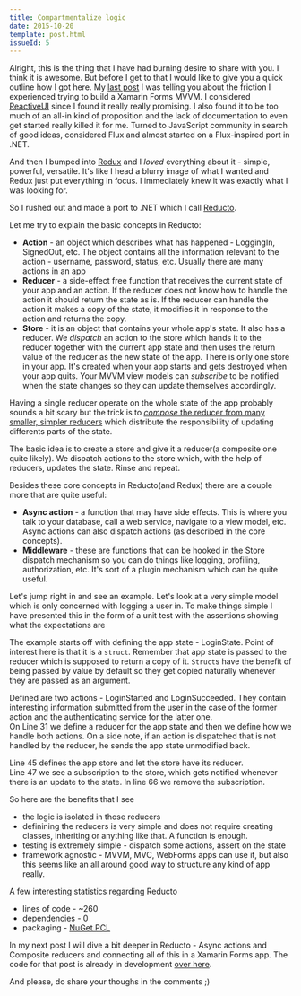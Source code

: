```yaml
---
title: Compartmentalize logic
date: 2015-10-20
template: post.html
issueId: 5
---
```


Alright, this is the thing that I have had burning desire to share with you. I think it is awesome. But before I get to that I would like to give you a quick outline how I got here.
My [last post](/common-problems-with-mvvm-apps-take-two/) I was telling you about the friction I experienced trying to build a Xamarin Forms MVVM. I considered [ReactiveUI](http://reactiveui.net) since I found it really really promising. I also found it to be too much of an all-in kind of proposition and the lack of documentation to even get started really killed it for me. Turned to JavaScript community in search of good ideas, considered Flux and almost started on a Flux-inspired port in .NET. 

And then I bumped into [Redux](http://redux.js.org) and I _loved_ everything about it - simple, powerful, versatile. It's like I head a blurry image of what I wanted and Redux just put everything in focus. I immediately knew it was exactly what I was looking for.

So I rushed out and made a port to .NET which I call [Reducto](http://github.com/pshomov/reducto).

Let me try to explain the basic concepts in Reducto:
 - **Action** - an object which describes what has happened - LoggingIn, SignedOut, etc. The object contains all the information relevant to the action - username, password, status, etc. Usually there are many actions in an app
 - **Reducer** - a side-effect free function that receives the current state of your app and an action. If the reducer does not know how to handle the action it should return the state as is. If the reducer can handle the action it makes a copy of the state, it modifies it in response to the action and returns the copy.
 - **Store** - it is an object that contains your whole app's state. It also has a reducer. We _dispatch_ an action to the store which hands it to the reducer together with the current app state and then uses the return value of the reducer as the new state of the app. There is only one store in your app. It's created when your app starts and gets destroyed when your app quits. Your MVVM view models can _subscribe_ to be notified when the state changes so they can update themselves accordingly. 

Having a single reducer operate on the whole state of the app probably sounds a bit scary but the trick is to [_compose_ the reducer from many smaller, simpler reducers](https://en.wikibooks.org/wiki/Muggles%27_Guide_to_Harry_Potter/Magic/Reducto#Overview) which distribute the responsibility of updating differents parts of the state. 

The basic idea is to create a store and give it a reducer(a composite one quite likely). We dispatch actions to the store which, with the help of reducers, updates the state. Rinse and repeat.
  
Besides these core concepts in Reducto(and Redux) there are a couple more that are quite useful:

 - **Async action** - a function that may have side effects. This is where you talk to your database, call a web service, navigate to a view model, etc. Async actions can also dispatch actions (as described in the core concepts). 
 - **Middleware** - these are functions that can be hooked in the Store dispatch mechanism so you can do things like logging, profiling, authorization, etc. It's sort of a plugin mechanism which can be quite useful.
 
Let's jump right in and see an example. Let's look at a very simple model which is only concerned with logging a user in. To make things simple I have presented this in the form of a unit test with the assertions showing what the expectations are

<script src="https://gist.github.com/pshomov/d3cd0ffa326dc042cf31.js"></script>

The example starts off with defining the app state - LoginState. Point of interest here is that it is a `struct`. Remember that app state is passed to the reducer which is supposed to return a copy of it. `Struct`s have the benefit of being passed by value by default so they get copied naturally whenever they are passed as an argument.

Defined are two actions - LoginStarted and LoginSucceeded. They contain interesting information submitted from the user in the case of the former action and the authenticating service for the latter one.<br>
On Line 31 we define a reducer for the app state and then we define how we handle both actions. On a side note, if an action is dispatched that is not handled by the reducer, he sends the app state unmodified back.

Line 45 defines the app store and let the store have its reducer.<br>
Line 47 we see a subscription to the store, which gets notified whenever there is an update to the state. In line 66 we remove the subscription.

So here are the benefits that I see
- the logic is isolated in those reducers
- definining the reducers is very simple and does not require creating classes, inheriting or anything like that. A function is enough.
- testing is extremely simple - dispatch some actions, assert on the state
- framework agnostic - MVVM, MVC, WebForms apps can use it, but also this seems like an all around good way to structure any kind of app really.

A few interesting statistics regarding Reducto
- lines of code - ~260
- dependencies - 0
- packaging - [NuGet PCL](https://www.nuget.org/packages/Reducto/)

In my next post I will dive a bit deeper in Reducto - Async actions and Composite reducers and connecting all of this in a Xamarin Forms app. 
The code for that post is already in development [over here](https://github.com/pshomov/reducto.sample).

And please, do share your thoughs in the comments ;) 